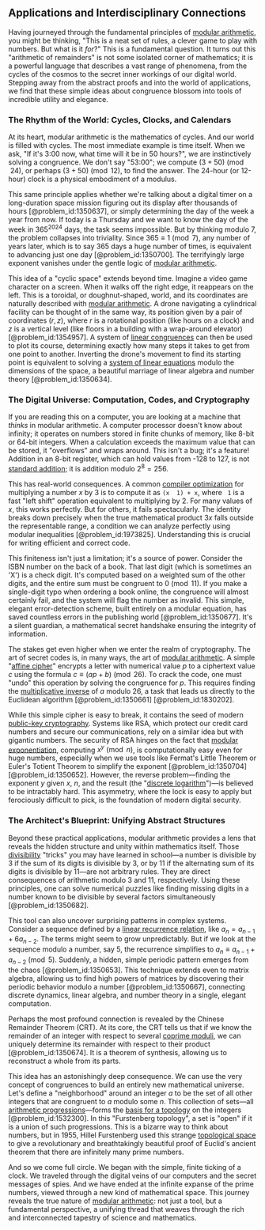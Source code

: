 ## Applications and Interdisciplinary Connections

Having journeyed through the fundamental principles of [modular arithmetic](@article_id:143206), you might be thinking, "This is a neat set of rules, a clever game to play with numbers. But what is it *for*?" This is a fundamental question. It turns out this "arithmetic of remainders" is not some isolated corner of mathematics; it is a powerful language that describes a vast range of phenomena, from the cycles of the cosmos to the secret inner workings of our digital world. Stepping away from the abstract proofs and into the world of applications, we find that these simple ideas about congruence blossom into tools of incredible utility and elegance.

### The Rhythm of the World: Cycles, Clocks, and Calendars

At its heart, modular arithmetic is the mathematics of cycles. And our world is filled with cycles. The most immediate example is time itself. When we ask, "If it's 3:00 now, what time will it be in 50 hours?", we are instinctively solving a congruence. We don't say "53:00"; we compute $(3 + 50) \pmod{24}$, or perhaps $(3 + 50) \pmod{12}$, to find the answer. The 24-hour (or 12-hour) clock is a physical embodiment of a modulus.

This same principle applies whether we're talking about a digital timer on a long-duration space mission figuring out its display after thousands of hours [@problem_id:1350637], or simply determining the day of the week a year from now. If today is a Thursday and we want to know the day of the week in $365^{2024}$ days, the task seems impossible. But by thinking modulo 7, the problem collapses into triviality. Since $365 \equiv 1 \pmod 7$, any number of years later, which is to say $365$ days a huge number of times, is equivalent to advancing just one day [@problem_id:1350700]. The terrifyingly large exponent vanishes under the gentle logic of [modular arithmetic](@article_id:143206).

This idea of a "cyclic space" extends beyond time. Imagine a video game character on a screen. When it walks off the right edge, it reappears on the left. This is a toroidal, or doughnut-shaped, world, and its coordinates are naturally described with [modular arithmetic](@article_id:143206). A drone navigating a cylindrical facility can be thought of in the same way, its position given by a pair of coordinates $(r, z)$, where $r$ is a rotational position (like hours on a clock) and $z$ is a vertical level (like floors in a building with a wrap-around elevator) [@problem_id:1354957]. A system of [linear congruences](@article_id:149991) can then be used to plot its course, determining exactly how many steps it takes to get from one point to another. Inverting the drone's movement to find its starting point is equivalent to solving a [system of linear equations](@article_id:139922) modulo the dimensions of the space, a beautiful marriage of linear algebra and number theory [@problem_id:1350634].

### The Digital Universe: Computation, Codes, and Cryptography

If you are reading this on a computer, you are looking at a machine that *thinks* in modular arithmetic. A computer processor doesn't know about infinity; it operates on numbers stored in finite chunks of memory, like 8-bit or 64-bit integers. When a calculation exceeds the maximum value that can be stored, it "overflows" and wraps around. This isn't a bug; it's a feature! Addition in an 8-bit register, which can hold values from -128 to 127, is not [standard addition](@article_id:193555); it is addition modulo $2^8 = 256$.

This has real-world consequences. A common [compiler optimization](@article_id:635690) for multiplying a number $x$ by 3 is to compute it as `(x  1) + x`, where ` 1` is a fast "left shift" operation equivalent to multiplying by 2. For many values of $x$, this works perfectly. But for others, it fails spectacularly. The identity breaks down precisely when the true mathematical product $3x$ falls outside the representable range, a condition we can analyze perfectly using modular inequalities [@problem_id:1973825]. Understanding this is crucial for writing efficient and correct code.

This finiteness isn't just a limitation; it's a source of power. Consider the ISBN number on the back of a book. That last digit (which is sometimes an 'X') is a check digit. It's computed based on a weighted sum of the other digits, and the entire sum must be congruent to $0 \pmod{11}$. If you make a single-digit typo when ordering a book online, the congruence will almost certainly fail, and the system will flag the number as invalid. This simple, elegant error-detection scheme, built entirely on a modular equation, has saved countless errors in the publishing world [@problem_id:1350677]. It's a silent guardian, a mathematical secret handshake ensuring the integrity of information.

The stakes get even higher when we enter the realm of cryptography. The art of secret codes is, in many ways, the art of [modular arithmetic](@article_id:143206). A simple "[affine cipher](@article_id:152040)" encrypts a letter with numerical value $p$ to a ciphertext value $c$ using the formula $c \equiv (ap + b) \pmod{26}$. To crack the code, one must "undo" this operation by solving the congruence for $p$. This requires finding the [multiplicative inverse](@article_id:137455) of $a$ modulo 26, a task that leads us directly to the Euclidean algorithm [@problem_id:1350661] [@problem_id:1830202].

While this simple cipher is easy to break, it contains the seed of modern [public-key cryptography](@article_id:150243). Systems like RSA, which protect our credit card numbers and secure our communications, rely on a similar idea but with gigantic numbers. The security of RSA hinges on the fact that [modular exponentiation](@article_id:146245), computing $x^y \pmod n$, is computationally easy even for huge numbers, especially when we use tools like Fermat's Little Theorem or Euler's Totient Theorem to simplify the exponent [@problem_id:1350704] [@problem_id:1350652]. However, the reverse problem—finding the exponent $y$ given $x$, $n$, and the result (the "[discrete logarithm](@article_id:265702)")—is believed to be intractably hard. This asymmetry, where the lock is easy to apply but ferociously difficult to pick, is the foundation of modern digital security.

### The Architect's Blueprint: Unifying Abstract Structures

Beyond these practical applications, modular arithmetic provides a lens that reveals the hidden structure and unity within mathematics itself. Those [divisibility](@article_id:190408) "tricks" you may have learned in school—a number is divisible by 3 if the sum of its digits is divisible by 3, or by 11 if the alternating sum of its digits is divisible by 11—are not arbitrary rules. They are direct consequences of arithmetic modulo 3 and 11, respectively. Using these principles, one can solve numerical puzzles like finding missing digits in a number known to be divisible by several factors simultaneously [@problem_id:1350682].

This tool can also uncover surprising patterns in complex systems. Consider a sequence defined by a [linear recurrence relation](@article_id:179678), like $a_n = a_{n-1} + 6a_{n-2}$. The terms might seem to grow unpredictably. But if we look at the sequence modulo a number, say 5, the recurrence simplifies to $a_n \equiv a_{n-1} + a_{n-2} \pmod 5$. Suddenly, a hidden, simple periodic pattern emerges from the chaos [@problem_id:1350653]. This technique extends even to matrix algebra, allowing us to find high powers of matrices by discovering their periodic behavior modulo a number [@problem_id:1350667], connecting discrete dynamics, linear algebra, and number theory in a single, elegant computation.

Perhaps the most profound connection is revealed by the Chinese Remainder Theorem (CRT). At its core, the CRT tells us that if we know the remainder of an integer with respect to several [coprime moduli](@article_id:274282), we can uniquely determine its remainder with respect to their product [@problem_id:1350674]. It is a theorem of synthesis, allowing us to reconstruct a whole from its parts.

This idea has an astonishingly deep consequence. We can use the very concept of congruences to build an entirely new mathematical universe. Let's define a "neighborhood" around an integer $a$ to be the set of all other integers that are congruent to $a$ modulo some $n$. This collection of sets—all [arithmetic progressions](@article_id:191648)—forms the [basis for a topology](@article_id:156307) on the integers [@problem_id:1532300]. In this "Furstenberg topology", a set is "open" if it is a union of such progressions. This is a bizarre way to think about numbers, but in 1955, Hillel Furstenberg used this strange [topological space](@article_id:148671) to give a revolutionary and breathtakingly beautiful proof of Euclid's ancient theorem that there are infinitely many prime numbers.

And so we come full circle. We began with the simple, finite ticking of a clock. We traveled through the digital veins of our computers and the secret messages of spies. And we have ended at the infinite expanse of the prime numbers, viewed through a new kind of mathematical space. This journey reveals the true nature of [modular arithmetic](@article_id:143206): not just a tool, but a fundamental perspective, a unifying thread that weaves through the rich and interconnected tapestry of science and mathematics.